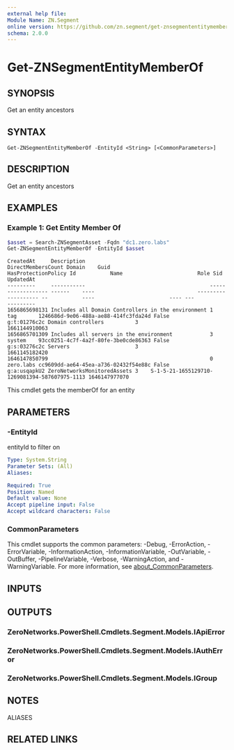 ```yaml
---
external help file:
Module Name: ZN.Segment
online version: https://github.com/zn.segment/get-znsegmententitymemberof
schema: 2.0.0
---
```


# Get-ZNSegmentEntityMemberOf

## SYNOPSIS
Get an entity ancestors

## SYNTAX

```
Get-ZNSegmentEntityMemberOf -EntityId <String> [<CommonParameters>]
```

## DESCRIPTION
Get an entity ancestors

## EXAMPLES

### Example 1: Get Entity Member Of
```powershell
$asset = Search-ZNSegmentAsset -Fqdn "dc1.zero.labs"
Get-ZNSegmentEntityMemberOf -EntityId $asset 
```

```output
CreatedAt     Description                                        DirectMembersCount Domain    Guid                                 HasProtectionPolicy Id           Name                        Role Sid                                           UpdatedAt
---------     -----------                                        ------------------ ------    ----                                 ------------------- --           ----                        ---- ---                                           ---------
1656865698131 Includes all Domain Controllers in the environment 1                  tag       1246686d-9e06-488a-ae88-414fc3fda24d False               g:t:01276c2c Domain controllers          3                                                  1661144910063
1656865701309 Includes all servers in the environment            3                  system    93cc0251-4c7f-4a2f-80fe-3be0cde86363 False               g:s:03276c2c Servers                     3                                                  1661145182420
1646147850799                                                    0                  zero.labs cc9609dd-ae64-45ea-a736-02432f54e88c False               g:a:usqapkU2 ZeroNetworksMonitoredAssets 3    S-1-5-21-1655129710-1269081394-587607975-1113 1646147977070
```

This cmdlet gets the memberOf for an entity

## PARAMETERS

### -EntityId
entityId to filter on

```yaml
Type: System.String
Parameter Sets: (All)
Aliases:

Required: True
Position: Named
Default value: None
Accept pipeline input: False
Accept wildcard characters: False
```

### CommonParameters
This cmdlet supports the common parameters: -Debug, -ErrorAction, -ErrorVariable, -InformationAction, -InformationVariable, -OutVariable, -OutBuffer, -PipelineVariable, -Verbose, -WarningAction, and -WarningVariable. For more information, see [about_CommonParameters](http://go.microsoft.com/fwlink/?LinkID=113216).

## INPUTS

## OUTPUTS

### ZeroNetworks.PowerShell.Cmdlets.Segment.Models.IApiError

### ZeroNetworks.PowerShell.Cmdlets.Segment.Models.IAuthError

### ZeroNetworks.PowerShell.Cmdlets.Segment.Models.IGroup

## NOTES

ALIASES

## RELATED LINKS

